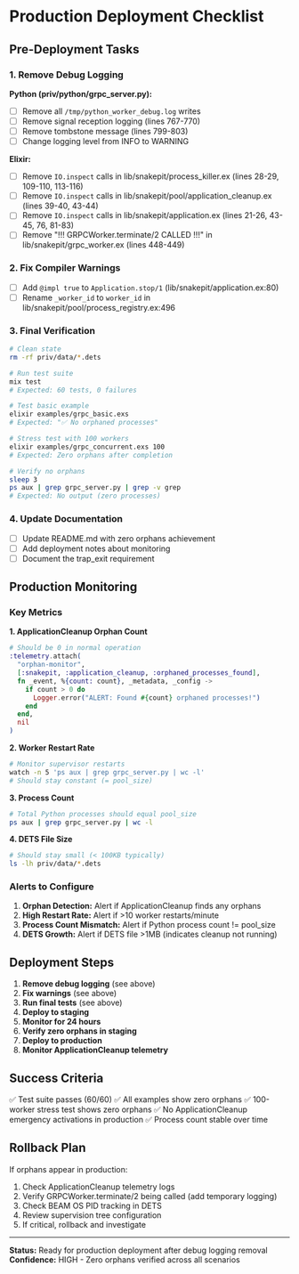 # Production Deployment Checklist

## Pre-Deployment Tasks

### 1. Remove Debug Logging

**Python (priv/python/grpc_server.py):**
- [ ] Remove all `/tmp/python_worker_debug.log` writes
- [ ] Remove signal reception logging (lines 767-770)
- [ ] Remove tombstone message (lines 799-803)
- [ ] Change logging level from INFO to WARNING

**Elixir:**
- [ ] Remove `IO.inspect` calls in lib/snakepit/process_killer.ex (lines 28-29, 109-110, 113-116)
- [ ] Remove `IO.inspect` calls in lib/snakepit/pool/application_cleanup.ex (lines 39-40, 43-44)
- [ ] Remove `IO.inspect` calls in lib/snakepit/application.ex (lines 21-26, 43-45, 76, 81-83)
- [ ] Remove "!!! GRPCWorker.terminate/2 CALLED !!!" in lib/snakepit/grpc_worker.ex (lines 448-449)

### 2. Fix Compiler Warnings

- [ ] Add `@impl true` to `Application.stop/1` (lib/snakepit/application.ex:80)
- [ ] Rename `_worker_id` to `worker_id` in lib/snakepit/pool/process_registry.ex:496

### 3. Final Verification

```bash
# Clean state
rm -rf priv/data/*.dets

# Run test suite
mix test
# Expected: 60 tests, 0 failures

# Test basic example
elixir examples/grpc_basic.exs
# Expected: "✅ No orphaned processes"

# Stress test with 100 workers
elixir examples/grpc_concurrent.exs 100
# Expected: Zero orphans after completion

# Verify no orphans
sleep 3
ps aux | grep grpc_server.py | grep -v grep
# Expected: No output (zero processes)
```

### 4. Update Documentation

- [ ] Update README.md with zero orphans achievement
- [ ] Add deployment notes about monitoring
- [ ] Document the trap_exit requirement

## Production Monitoring

### Key Metrics

**1. ApplicationCleanup Orphan Count**
```elixir
# Should be 0 in normal operation
:telemetry.attach(
  "orphan-monitor",
  [:snakepit, :application_cleanup, :orphaned_processes_found],
  fn _event, %{count: count}, _metadata, _config ->
    if count > 0 do
      Logger.error("ALERT: Found #{count} orphaned processes!")
    end
  end,
  nil
)
```

**2. Worker Restart Rate**
```bash
# Monitor supervisor restarts
watch -n 5 'ps aux | grep grpc_server.py | wc -l'
# Should stay constant (= pool_size)
```

**3. Process Count**
```bash
# Total Python processes should equal pool_size
ps aux | grep grpc_server.py | wc -l
```

**4. DETS File Size**
```bash
# Should stay small (< 100KB typically)
ls -lh priv/data/*.dets
```

### Alerts to Configure

1. **Orphan Detection:** Alert if ApplicationCleanup finds any orphans
2. **High Restart Rate:** Alert if >10 worker restarts/minute
3. **Process Count Mismatch:** Alert if Python process count != pool_size
4. **DETS Growth:** Alert if DETS file >1MB (indicates cleanup not running)

## Deployment Steps

1. **Remove debug logging** (see above)
2. **Fix warnings** (see above)
3. **Run final tests** (see above)
4. **Deploy to staging**
5. **Monitor for 24 hours**
6. **Verify zero orphans in staging**
7. **Deploy to production**
8. **Monitor ApplicationCleanup telemetry**

## Success Criteria

✅ Test suite passes (60/60)
✅ All examples show zero orphans
✅ 100-worker stress test shows zero orphans
✅ No ApplicationCleanup emergency activations in production
✅ Process count stable over time

## Rollback Plan

If orphans appear in production:
1. Check ApplicationCleanup telemetry logs
2. Verify GRPCWorker.terminate/2 being called (add temporary logging)
3. Check BEAM OS PID tracking in DETS
4. Review supervision tree configuration
5. If critical, rollback and investigate

---

**Status:** Ready for production deployment after debug logging removal
**Confidence:** HIGH - Zero orphans verified across all scenarios
